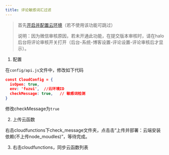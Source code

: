 ```yaml
---
title: 评论敏感词汇过滤
---
```

>首先[开启并配置云环境](./open-cloud.md)（若不使用该功能可跳过）
>
>说明：因为微信审核原因，若未开通此功能，在提交版本审核时，请在halo后台将评论审核开关打开（后台-系统-博客设置-评论设置-评论审核后才显示）。

1. 配置

在`config/api.js`文件中，修改如下代码

```json
const CloudConfig = {
  isOpen: true,
  env: 'fuzui',  //云环境ID
  checkMessage: true,   // 敏感词检测
}
```
修改checkMessage为`true`

2. 上传云函数

右击cloudfunctions下check_message文件夹，点击击“上传并部署：云端安装依赖(不上传node_moudles)”，等待完成。

3. 右击cloudfunctions，同步云函数列表